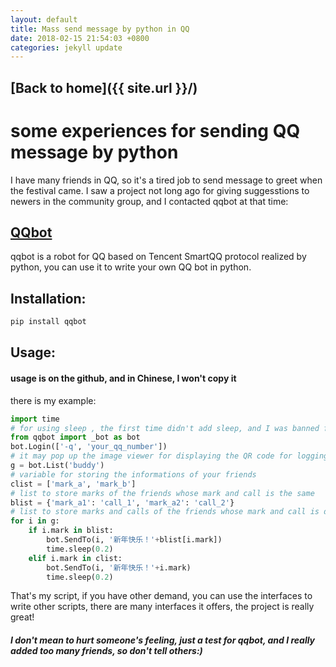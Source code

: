 ```yaml
---
layout: default
title: Mass send message by python in QQ
date: 2018-02-15 21:54:03 +0800
categories: jekyll update
---
```

## [Back to home]({{ site.url }}/)
# some experiences for sending QQ message by python
I have many friends in QQ, so it's a tired job to send message to greet when the festival came. I saw a project not long ago for giving suggesstions to newers in the community group, and I contacted qqbot at that time: 
## [QQbot](https://github.com/pandolia/qqbot)
qqbot is a robot for QQ based on Tencent SmartQQ protocol realized by python, you can use it to write your own QQ bot in python.
## Installation:
```sh
pip install qqbot
```
## Usage:
#### usage is on the github, and in Chinese, I won't copy it
there is my example:
```python
import time
# for using sleep , the first time didn't add sleep, and I was banned for hours (XD)
from qqbot import _bot as bot
bot.Login(['-q', 'your_qq_number'])
# it may pop up the image viewer for displaying the QR code for logging in
g = bot.List('buddy')
# variable for storing the informations of your friends
clist = ['mark_a', 'mark_b']
# list to store marks of the friends whose mark and call is the same
blist = {'mark_a1': 'call_1', 'mark_a2': 'call_2'}
# list to store marks and calls of the friends whose mark and call is different
for i in g:
    if i.mark in blist:
        bot.SendTo(i, '新年快乐！'+blist[i.mark])
        time.sleep(0.2)
    elif i.mark in clist:
        bot.SendTo(i, '新年快乐！'+i.mark)
        time.sleep(0.2)
```
That's my script, if you have other demand, you can use the interfaces to write other scripts, there are many interfaces it offers, the project is really great!

##### I don't mean to hurt someone's feeling, just a test for qqbot, and I really added too many friends, so don't tell others:)
